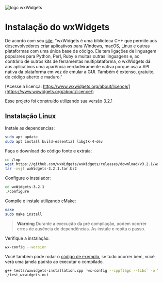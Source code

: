 ![logo wxWidgets](https://www.wxwidgets.org/assets/img/header-logo.png "Logo wxWidgets")

# Instalação do wxWidgets

De acordo com seu [site](https://www.wxwidgets.org/), "wxWidgets é uma biblioteca C++ que permite aos desenvolvedores criar aplicativos para Windows, macOS, Linux e outras plataformas com uma única base de código. Ele tem ligações de linguagem populares para Python, Perl, Ruby e muitas outras linguagens e, ao contrário de outros kits de ferramentas multiplataforma, o wxWidgets dá aos aplicativos uma aparência verdadeiramente nativa porque usa a API nativa da plataforma em vez de emular a GUI. Também é extenso, gratuito, de código aberto e maduro."

[Acesse a licença: https://www.wxwidgets.org/about/licence/](https://www.wxwidgets.org/about/licence/)

Esse projeto foi construído utilizando sua versão 3.2.1

## Instalação Linux 

Instale as dependencias:

``` bash
sudo apt update
sudo apt install build-essential libgtk-4-dev 
```

Faça o download do código fonte e extraia:

``` bash
cd /tmp
wget https://github.com/wxWidgets/wxWidgets/releases/download/v3.2.1/wxWidgets-3.2.1.tar.bz2 
tar -xvjf wxWidgets-3.2.1.tar.bz2
```

Configure o instalador:
``` bash
cd wxWidgets-3.2.1
./configure
```

Compile e instale utilizando cMake:
``` bash
make
sudo make install
```

> **Warning**
> Durante a execução da pré compilação, podem ocorrer erros de ausência de dependências. As instale e repita o passo.


Verifique a instalação:

``` bash
wx-config --version
```

Você também pode rodar o [código de exemplo](/tests/wxwidgets-installation.cpp), se tudo ocorrer bem, você verá uma janela padrão ao executar o compilado. 

```bash
g++ tests/wxwidgets-installation.cpp `wx-config --cppflags --libs` -o test_wxwidgets.out
./test_wxwidgets.out
```